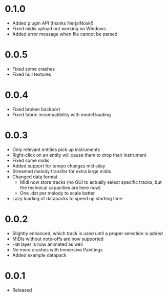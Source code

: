 # 0.1.0

* Added plugin API (thanks NerjalNosk!)
* Fixed midis upload not working on Windows
* Added error message when file cannot be parsed

# 0.0.5

* Fixed some crashes
* Fixed null textures

# 0.0.4

* Fixed broken backport
* Fixed fabric incompatibility with model loading

# 0.0.3

* Only relevant entities pick up instruments
* Right-click on an entity will cause them to drop their instrument
* Fixed some midis
* Added support for tempo changes mid-play
* Streamed melody transfer for extra large midis
* Changed data format
    * Midi now store tracks (no GUI to actually select specific tracks, but the technical capacities are here now)
    * One .dat per melody to scale better
* Lazy loading of datapacks to speed up starting time

# 0.0.2

* Slightly enhanced, which track is used until a proper selection is added
* MIDIs without note-offs are now supported
* Hat layer is now animated as well
* No more crashes with Immersive Paintings
* Added example datapack

# 0.0.1

* Released